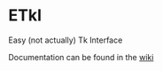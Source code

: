 # ETkI
Easy (not actually) Tk Interface

Documentation can be found in the [wiki](https://github.com/aarikpokras/etki/wiki)
